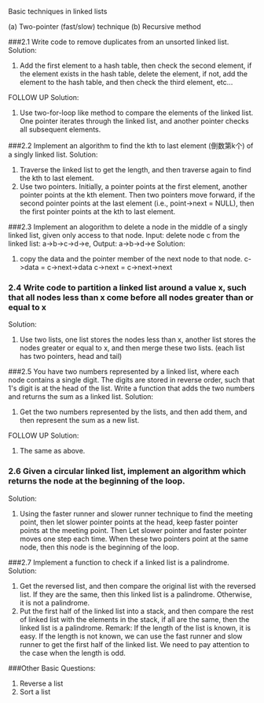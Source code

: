 Basic techniques in linked lists(a) Two-pointer (fast/slow) technique(b) Recursive method###2.1 Write code to remove duplicates from an unsorted linked list.Solution:1. Add the first element to a hash table, then check the second element, if the elementexists in the hash table, delete the element, if not, add the element to the hash table, and then check the third element, etc...FOLLOW UP Solution:1. Use two-for-loop like method to compare the elements of the linked list. One pointer iterates through the linked list, and another pointer checks all subsequent elements.###2.2 Implement an algorithm to find the kth to last element (倒数第k个) of a singly linked list.Solution:1. Traverse the linked list to get the length, and then traverse again to find the kth to last element. 2. Use two pointers. Initially, a pointer points at the first element, another pointer points at the kthelement. Then two pointers move forward, if the second pointer points at the last element (i.e., point->next = NULL),then the first pointer points at the kth to last element.###2.3 Implement an alogorithm to delete a node in the middle of a singly linked list, given only access to that node. Input: delete node c from the linked list: a->b->c->d->e, Output: a->b->d->eSolution:1. copy the data and the pointer member of the next node to that node. 	c->data = c->next->data	c->next = c->next->next### 2.4 Write code to partition a linked list around a value x, such that all nodes less than x come before all nodes greater than or equal to xSolution:1. Use two lists, one list stores the nodes less than x, another list stores the nodes greater or equal to x,and then merge these two lists. (each list has two pointers, head and tail)###2.5 You have two numbers represented by a linked list, where each node contains a single digit. The digits are stored in reverse order, such that 1's digit is at the head of the list. Write a function that adds the two  numbers and returns the sum as a linked list.Solution:1. Get the two numbers represented by the lists, and then add them, and then represent the sum as a new list.FOLLOW UP Solution:1. The same as above. ### 2.6 Given a circular linked list, implement an algorithm which returns the node at the beginning of the loop.Solution:1. Using the faster runner and slower runner technique to find the meeting point, then let slower pointerpoints at the head, keep faster pointer points at the meeting point. Then Let slower pointer and faster pointer moves one step each time. When these two pointers point at the same node, then this node is the beginning of the loop. ###2.7 Implement a function to check if a linked list is a palindrome.Solution:1. Get the reversed list, and then compare the original list with the reversed list. If they are the same,then this linked list is a palindrome. Otherwise, it is not a palindrome.2. Put the first half of the linked list into a stack, and then compare the rest of linked list with the elements in the stack, if all are the same, then the linked list is a palindrome. Remark: If the length of the list is known, it is easy. If the length is not known, we can use the fast runner and slow runner to get the first half of the linked list. We need to pay attention to the case when the lengthis odd.###Other Basic Questions:1. Reverse a list2. Sort a list